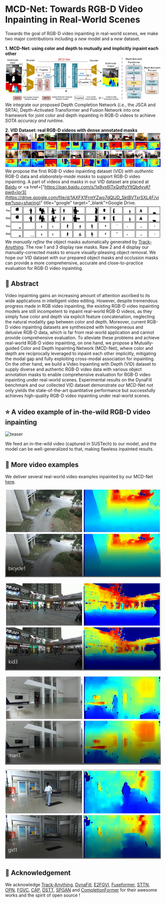 
# MCD-Net: Towards RGB-D Video Inpainting in Real-World Scenes


Towards the goal of RGB-D video inpainting in real-world scenes, we make two major contributions including a *new* model and a *new* dataset.


**1. MCD-Net: using color and depth to mutually and implicitly inpaint each other**
![model](./figs/model.png)<br>
We integrate our proposed Depth Completion Network (*i.e.*, the JSCA and SRTA), Depth-Activated Transformer and Fusion Network into one framework for joint color and depth inpainting in RGB-D videos to achieve *SOTA accuracy and runtime*.

**2. VID Dataset: real RGB-D videos with dense annotated masks**
![dataset](./figs/dataset.png)<br>
We propose the first RGB-D video inpainting dataset (VID) with *authentic* RGB-D data and *elaborately-made masks* to support RGB-D video inpainting. A part of videos and masks in our VID dataset are placed at <a href="https://pan.baidu.com/s/1q9ys6ITxQgtfgYltQbdyvA?pwd=lor3" title="baidu" target="_blank">Baidu</a> or <a href=["https://pan.baidu.com/s/1q9ys6ITxQgtfgYltQbdyvA?pwd=lor3](https://drive.google.com/file/d/1AXFX1FrmYZwo7dQIJD_SktBVTxrSXL4F/view?usp=sharing)" title="google" target="_blank">Google Drive</a>.
![masks](./figs/mask.png)<br>
We *manually refine* the object masks automatically generated by <a href="https://github.com/gaomingqi/Track-Anything" title="track" target="_blank">Track-Anything</a>. The row 1 and 3 display raw masks. Raw 2 and 4 display our manually-corrected masks to ensure visually-pleasing object removal. We hope our VID dataset with our prepared object masks and occlusion masks can provide a more comprehensive, accurate and close-to-practice evaluation for RGB-D video inpainting.

## :newspaper: Abstract
<p align="left">
Video inpainting gains an increasing amount of attention ascribed to its wide applications in intelligent video editing. However, despite tremendous progress made in RGB video inpainting, the existing RGB-D video inpainting models are still incompetent to inpaint real-world RGB-D videos, as they simply fuse color and depth via explicit feature concatenation, neglecting the natural modality gap between color and depth. Moreover, current RGB-D video inpainting datasets are synthesized with homogeneous and delusive RGB-D data, which is far from real-world application and cannot provide comprehensive evaluation. To alleviate these problems and achieve real-world RGB-D video inpainting, on one hand, we propose a Mutually-guided Color and Depth Inpainting Network (MCD-Net), where color and depth are reciprocally leveraged to inpaint each other implicitly, mitigating the modal gap and fully exploiting cross-modal association for inpainting. On the other hand, we build a Video Inpainting with Depth (VID) dataset to supply diverse and authentic RGB-D video data with various object annotation masks to enable comprehensive evaluation for RGB-D video inpainting under real-world scenes. Experimental results on the DynaFill benchmark and our collected VID dataset demonstrate our MCD-Net not only yields the state-of-the-art quantitative performance but successfully achieves high-quality RGB-D video inpainting under real-world scenes. 
</p>

## :star: A video example of in-the-wild RGB-D video inpainting
![teaser](./demo/demo.gif#pic_left)

We feed an in-the-wild video (captured in SUSTech) to our model, and the model can be well-generalized to that, making flawless inpainted results.

## :star2: More video examples
We deliver several real-world video examples inpainted by our MCD-Net <a href="https://github.com/JCATCV/MCD-Net/tree/master/demo" title="demo" target="_blank">here</a>. <br>

![teaser](./figs/bicycle1.png)

![teaser](./figs/kid3.png)

![teaser](./figs/man1.png)

![teaser](./figs/girl1.png)


## :clap: Acknowledgement
We acknowledge <a href="https://github.com/gaomingqi/Track-Anything" title="track" target="_blank">Track-Anything</a>, <a href="https://github.com/robot-learning-freiburg/DynaFill/tree/master" title="dynafill" target="_blank">DynaFill</a>, <a href="https://github.com/MCG-NKU/E2FGVI" title="e2fgvi" target="_blank">E2FGVI</a>, <a href="https://github.com/ruiliu-ai/FuseFormer" title="fuseformer" target="_blank">Fuseformer</a>, <a href="https://github.com/researchmm/STTN" title="sttn" target="_blank">STTN</a>, <a href="https://github.com/seoungwugoh/opn-demo" title="opn" target="_blank">OPN</a>, <a href="https://github.com/vt-vl-lab/FGVC" title="fgvc" target="_blank">FGVC</a>, <a href="https://github.com/shleecs/Copy-and-Paste-Networks-for-Deep-Video-Inpainting" title="cpn" target="_blank">CAP</a>, <a href="https://github.com/ruiliu-ai/DSTT" title="dstt" target="_blank">DSTT</a>, <a href="https://github.com/kocchop/depth-completion-gan" title="dstt" target="_blank">SPGAN</a> and <a href="https://github.com/youmi-zym/CompletionFormer" title="cf" target="_blank">CompletionFormer</a> for their awesome works and the spirit of open source !
